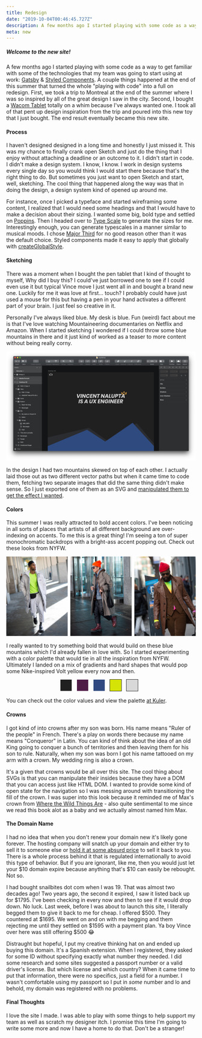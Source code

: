 ```yaml
---
title: Redesign
date: "2019-10-04T00:46:45.727Z"
description: A few months ago I started playing with some code as a way to get familiar with some of the technologies that my team was going to start using at work - Gatsby & Styled Components. A couple things happened at the end of this summer that turned the whole “playing with code” into a full on redesign. First, we took a trip to Montreal at the end of the summer where I was so inspired by all of the great design I saw in the city. Second, I bought a Wacom Tablet totally on a whim because I’ve always wanted one. I took all of that pent up design inspiration from the trip and poured into this new toy that I just bought. The end result eventually became this new site.
meta: new
---
```


##### Welcome to the new site!

A few months ago I started playing with some code as a way to get familiar with some of the technologies that my team was going to start using at work: [Gatsby](https://www.gatsbyjs.org/) & [Styled Components](styled-components.com/). A couple things happened at the end of this summer that turned the whole "playing with code" into a full on redesign. First, we took a trip to Montreal at the end of the summer where I was so inspired by all of the great design I saw in the city. Second, I bought a [Wacom Tablet](https://www.amazon.com/Wacom-Wireless-Software-Pistachio-CTL4100WLE0/dp/B079J7DCXN/) totally on a whim because I've always wanted one. I took all of that pent up design inspiration from the trip and poured into this new toy that I just bought. The end result eventually became this new site.

#### Process

I haven't designed designed in a long time and honestly I just missed it. This was my chance to finally crank open Sketch and just do the thing that I enjoy without attaching a deadline or an outcome to it. I didn't start in code. I didn't make a design system. I know, I know. I work in design systems every single day so you would think I would start there because that's the right thing to do. But sometimes you just want to open Sketch and start, well, sketching. The cool thing that happened along the way was that in doing the design, a design system kind of opened up around me.

For instance, once I picked a typeface and started wireframing some content, I realized that I would need some headings and that I would have to make a decision about their sizing. I wanted some big, bold type and settled on [Poppins](https://fonts.google.com/specimen/Poppins). Then I headed over to [Type Scale](https://type-scale.com) to generate the sizes for me. Interestingly enough, you can generate typescales in a manner similar to musical moods. I chose [Major Third](https://en.wikipedia.org/wiki/Major_third) for no good reason other than it was the default choice. Styled components made it easy to apply that globally with [createGlobalStyle](https://www.styled-components.com/docs/api#createglobalstyle).

#### Sketching

There was a moment when I bought the pen tablet that I kind of thought to myself, Why did I buy this? I could've just borrowed one to see if I could even use it but typical Vince move I just went all in and bought a brand new one. Luckily for me it was love at first... touch? I probably could have just used a mouse for this but having a pen in your hand activates a different part of your brain. I just feel so creative in it.

Personally I've always liked blue. My desk is blue. Fun (weird) fact about me is that I've love watching Mountaineering documentaries on Netflix and Amazon. When I started sketching I wondered if I could throw some blue mountains in there and it just kind of worked as a teaser to more content without being really corny.

![Sketching some mountains](./sketch-mountains.png)

In the design I had two mountains skewed on top of each other. I actually laid those out as two different vector paths but when it came time to code them, fetching two separate images that did the same thing didn't make sense. So I just exported one of them as an SVG and [manipulated them to get the effect I wanted](https://github.com/snailbites/snailbites-gatsby/blob/master/src/components/mountainRange.js).

#### Colors

This summer I was really attracted to bold accent colors. I've been noticing in all sorts of places that artists of all different background are over-indexing on accents. To me this is a great thing! I'm seeing a ton of super monochromatic backdrops with a bright-ass accent popping out. Check out these looks from NYFW.

![NYFW](./nyfw.png)

<style>
/* Color Theme Swatches in Hex */
.Redesign-1-hex { background-color: #202020; }
.Redesign-2-hex { background-color: #4F1C48; }
.Redesign-3-hex { background-color: #304A81; }
.Redesign-4-hex { background-color: #D6E307; }
.Redesign-5-hex { background-color: #D8D8D8; }
.box { margin-right: 10px; display: inline-block; width: 30px; height: 30px;}
</style>

I really wanted to try something bold that would build on these blue mountains which I'd already fallen in love with. So I started experimenting with a color palette that would tie in all the inspiration from NYFW. Ultimately I landed on a mix of gradients and hard shapes that would pop some Nike-inspired Volt yellow every now and then.

<div style="text-align: center">
    <div class="box Redesign-1-hex"></div>
    <div class="box Redesign-2-hex"></div>
    <div class="box Redesign-3-hex"></div>
    <div class="box Redesign-4-hex" style="outline: 1px solid #202020"></div>
    <div class="box Redesign-5-hex" style="outline: 1px solid #202020"></div>    
</div>

You can check out the color values and view the palette [at Kuler](https://color.adobe.com/Redesign-color-theme-13425637).

#### Crowns

I got kind of into crowns after my son was born. His name means "Ruler of the people" in French. There's a play on words there because my name means "Conqueror" in Latin. You can kind of think about the idea of an old King going to conquer a bunch of territories and then leaving them for his son to rule. Naturally, when my son was born I got his name tattooed on my arm with a crown. My wedding ring is also a crown.

It's a given that crowns would be all over this site. The cool thing about SVGs is that you can manipulate their insides because they have a DOM that you can access just like HTML DOM. I wanted to provide some kind of open state for the navigation so I was messing around with transitioning the fill of the crown. I was super into this look because it reminded me of Max's crown from [Where the Wild Things Are](https://en.wikipedia.org/wiki/Where_the_Wild_Things_Are) - also quite sentimental to me since we read this book alot as a baby and we actually almost named him Max.

#### The Domain Name

I had no idea that when you don't renew your domain new it's likely gone forever. The hosting company will snatch up your domain and either try to sell it to someone else or [hold it at some absurd price](https://www.namepros.com/threads/held-hostage-by-huge-domains-advice.1023392/) to sell it back to you. There is a whole process behind it that is regulated internationally to avoid this type of behavior. But if you are ignorant, like me, then you would just let your $10 domain expire because anything that's $10 can easily be rebought. Not so.

I had bought snailbites dot com when I was 19. That was almost two decades ago! Two years ago, the second it expired, I saw it listed back up for $1795. I've been checking in every now and then to see if it would drop down. No luck. Last week, before I was about to launch this site, I literally begged them to give it back to me for cheap. I offered $500. They countered at $1695. We went on and on with me begging and them rejecting me until they settled on $1595 with a payment plan. Ya boy Vince over here was still offering \$500 😂

Distraught but hopeful, I put my creative thinking hat on and ended up buying this domain. It's a Spanish extension. When I registered, they asked for some ID without specifying exactly what number they needed. I did some research and some sites suggested a passport number or a valid driver's license. But which license and which country? When it came time to put that information, there were no specifics, just a field for a number. I wasn't comfortable using my passport so I put in _some_ number and lo and behold, my domain was registered with no problems.

#### Final Thoughts

I love the site I made. I was able to play with some things to help support my team as well as scratch my designer itch. I promise this time I'm going to write some more and now I have a home to do that. Don't be a stranger!
